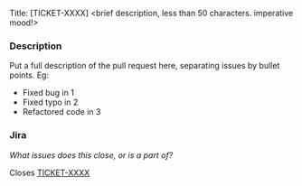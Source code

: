 Title: [TICKET-XXXX] <brief description, less than 50 characters. imperative mood!>

### Description
Put a full description of the pull request here, separating issues by bullet points. Eg:
 - Fixed bug in 1
 - Fixed typo in 2
 - Refactored code in 3

### Jira
_What issues does this close, or is a part of?_

Closes [TICKET-XXXX](https://jira-url/TICKET-XXXX)
